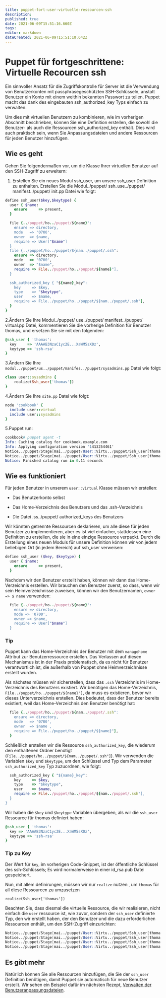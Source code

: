 ```yaml
---
title: puppet-fort-user-virtuelle-ressourcen-ssh
description: 
published: true
date: 2021-06-09T15:51:16.660Z
tags: 
editor: markdown
dateCreated: 2021-06-09T15:51:10.642Z
---
```


# Puppet für fortgeschrittene: Virtuelle Recourcen ssh

Ein sinnvoller Ansatz für die Zugriffskontrolle für Server ist die Verwendung von Benutzerkonten mit passphrasegeschützten SSH-Schlüsseln, anstatt Benutzer ein Konto mit einem weithin bekannten Passwort zu teilen. Puppet macht das dank des eingebauten ssh_authorized_key Typs einfach zu verwalten.

Um dies mit virtuellen Benutzern zu kombinieren, wie im vorherigen Abschnitt beschrieben, können Sie eine Definition erstellen, die sowohl die Benutzer- als auch die Ressourcen ssh_authorized_key enthält. Dies wird auch praktisch sein, wenn Sie Anpassungsdateien und andere Ressourcen für jeden Benutzer hinzufügen.

## Wie es geht

Gehen Sie folgendermaßen vor, um die Klasse Ihrer virtuellen Benutzer auf den SSH-Zugriff zu erweitern:

1. Erstellen Sie ein neues Modul ssh_user, um unsere ssh_user Definition zu enthalten. Erstellen Sie die Modul../puppet/ ssh_use../puppet/ manifest../puppet/ init.pp Datei wie folgt:

```ruby
define ssh_user($key,$keytype) {
  user { $name:
    ensure     => present,
  }

  file {../puppet/ho../puppet/${name}":
    ensure => directory,
    mode   => '0700',
    owner  => $name,
    require => User["$name"]
  }
  file {../puppet/ho../puppet/${nam../puppet/.ssh":
    ensure => directory,
    mode   => '0700',
    owner  => "$name",
    require => File../puppet/ho../puppet/${name}"],
  }

  ssh_authorized_key { "${name}_key":
    key     => $key,
    type    => "$keytype",
    user    => $name,
    require => File../puppet/ho../puppet/${nam../puppet/.ssh"],
  }
}
```

2.Ändern Sie Ihre Modul../puppet/ use../puppet/ manifest../puppet/ virtual.pp Datei, kommentieren Sie die vorherige Definition für Benutzer thomas, und ersetzen Sie sie mit den folgenden:

```ruby
@ssh_user { 'thomas':
  key     => 'AAAAB3NzaC1yc2E...XaWM5sX0z',
  keytype => 'ssh-rsa'
}
```

3.Ändern Sie Ihre `modul../puppet/us../puppet/manifes../puppet/sysadmins.pp` Datei wie folgt:

```ruby
class user::sysadmins {
    realize(Ssh_user['thomas'])
}
```

4.Ändern Sie Ihre `site.pp` Datei wie folgt:

```ruby
node 'cookbook' {
  include user::virtual
  include user::sysadmins
}
```

5.Puppet run:

```s
cookbook# puppet agent -t
Info: Caching catalog for cookbook.example.com
Info: Applying configuration version '1413254461'
Notice../puppet/Stage[mai../puppet/User::Virtu../puppet/Ssh_user[thoma../puppet/Fil../puppet/ho../puppet/thom../puppet/.ss../puppet/ensure: created
Notice../puppet/Stage[mai../puppet/User::Virtu../puppet/Ssh_user[thoma../puppet/Ssh_authorized_key[thomas_ke../puppet/ensure: created
Notice: Finished catalog run in 0.11 seconds
```

## Wie es funktioniert

Für jeden Benutzer in unserem `user::virtual` Klasse müssen wir erstellen:

* Das Benutzerkonto selbst

* Das Home-Verzeichnis des Benutzers und das .ssh-Verzeichnis

* Die Datei .ss../puppet/ authorized_keys des Benutzers

Wir könnten getrennte Ressourcen deklarieren, um alle diese für jeden Benutzer zu implementieren, aber es ist viel einfacher, stattdessen eine Definition zu erstellen, die sie in eine einzige Ressource verpackt. Durch die Erstellung eines neuen Moduls für unsere Definition können wir von jedem beliebigen Ort (in jedem Bereich) auf ssh_user verweisen:

```ruby
define ssh_user ($key, $keytype) {
  user { $name:
    ensure     => present,
  }
```

Nachdem wir den Benutzer erstellt haben, können wir dann das Home-Verzeichnis erstellen. Wir brauchen den Benutzer zuerst, so dass, wenn wir sein Heimverzeichnisse zuweisen, können wir den Benutzernamen, `owner => $ name` verwenden:

```ruby
  file {../puppet/ho../puppet/${name}":
    ensure => directory,
    mode => '0700',
    owner => $name,
    require => User["$name"]
  }
```

### Tip

Puppet kann das Home-Verzeichnis der Benutzer mit dem `managehome` Attribut zur Benutzerressource erstellen. Das Verlassen auf diesen Mechanismus ist in der Praxis problematisch, da es nicht für Benutzer verantwortlich ist, die außerhalb von Puppet ohne Heimverzeichnisse erstellt wurden.

Als nächstes müssen wir sicherstellen, dass das `.ssh` Verzeichnis im Home-Verzeichnis des Benutzers existiert. Wir benötigen das Home-Verzeichnis, `File../puppet/ho../puppet/${name}"]`, da muss es existieren, bevor wir dieses Unterverzeichnis erstellen. Dies bedeutet, dass der Benutzer bereits existiert, weil das Home-Verzeichnis den Benutzer benötigt hat:

```ruby
  file {../puppet/ho../puppet/${nam../puppet/.ssh":
    ensure => directory,
    mode   => '0700',
    owner  => $name ,
    require => File../puppet/ho../puppet/${name}"],
  }
```

Schließlich erstellen wir die Ressource `ssh_authorized_key`, die wiederum den enthaltenen Ordner benötigt (`File../puppet/ho../puppet/${nam../puppet/.ssh"]`). Wir verwenden die Variablen `$key` und `$keytype`, um den Schlüssel und Typ dem Parameter `ssh_authorized_key` Typ zuzuordnen, wie folgt:

```ruby
  ssh_authorized_key { "${name}_key":
    key     => $key,
    type    => "$keytype",
    user    => $name,
    require => File../puppet/ho../puppet/${nam../puppet/.ssh"],
  }
}
```

Wir haben die `$key` und `$keytype` Variablen übergeben, als wir die `ssh_user` Ressource für thomas definiert haben:

```ruby
@ssh_user { 'thomas':
  key => 'AAAAB3NzaC1yc2E...XaWM5sX0z',
  keytype => 'ssh-rsa'
}
```

### Tip zu Key

Der Wert für `key`, im vorherigen Code-Snippet, ist der öffentliche Schlüssel des ssh-Schlüssels; Es wird normalerweise in einer id_rsa.pub Datei gespeichert.

Nun, mit allem definirungen, müssen wir nur `realize` nutzen , um `thomas` für all diese Ressourcen zu umzusetzen

`realize(Ssh_user['thomas'])`

Beachten Sie, dass diesmal die virtuelle Ressource, die wir realisieren, nicht einfach die `user` ressource ist, wie zuvor, sondern der `ssh_user` definierte Typ, den wir erstellt haben, der den Benutzer und die dazu erforderlichen Ressourcen enthält, um den SSH-Zugriff einzurichten:

```s
Notice../puppet/Stage[mai../puppet/User::Virtu../puppet/Ssh_user[thoma../puppet/User[thoma../puppet/ensure: created
Notice../puppet/Stage[mai../puppet/User::Virtu../puppet/Ssh_user[thoma../puppet/Fil../puppet/ho../puppet/thoma../puppet/ensure: created
Notice../puppet/Stage[mai../puppet/User::Virtu../puppet/Ssh_user[thoma../puppet/Fil../puppet/ho../puppet/thom../puppet/.ss../puppet/ensure: created
Notice../puppet/Stage[mai../puppet/User::Virtu../puppet/Ssh_user[thoma../puppet/Ssh_authorized_key[thomas_ke../puppet/ensure: created
```

## Es gibt mehr

Natürlich können Sie alle Ressourcen hinzufügen, die Sie der `ssh_user` Definition benötigen, damit Puppet sie automatisch für neue Benutzer erstellt. Wir sehen ein Beispiel dafür im nächsten Rezept, [Verwalten der Benutzeranpassungsdateien](../puppet/puppet-fort-user-virtuelle-ressourcen-benutzer-anpassen).